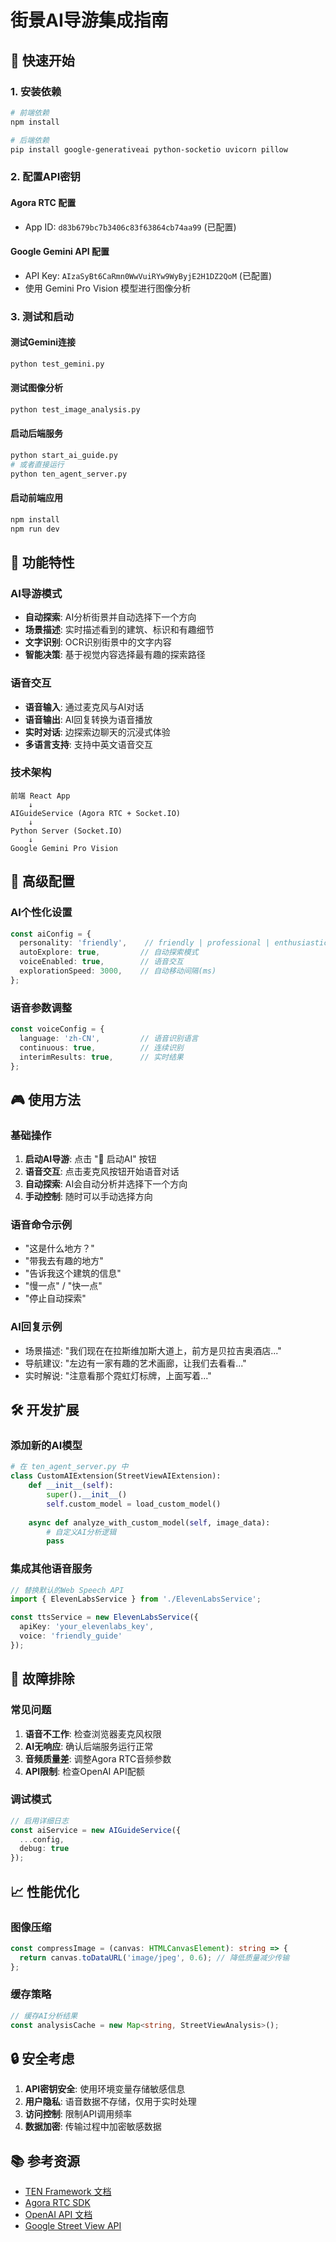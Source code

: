 # 街景AI导游集成指南

## 🚀 快速开始

### 1. 安装依赖
```bash
# 前端依赖
npm install

# 后端依赖
pip install google-generativeai python-socketio uvicorn pillow
```

### 2. 配置API密钥

#### Agora RTC 配置
- App ID: `d83b679bc7b3406c83f63864cb74aa99` (已配置)

#### Google Gemini API 配置
- API Key: `AIzaSyBt6CaRmn0WwVuiRYw9WyByjE2H1DZ2QoM` (已配置)
- 使用 Gemini Pro Vision 模型进行图像分析

### 3. 测试和启动

#### 测试Gemini连接
```bash
python test_gemini.py
```

#### 测试图像分析
```bash
python test_image_analysis.py
```

#### 启动后端服务
```bash
python start_ai_guide.py
# 或者直接运行
python ten_agent_server.py
```

#### 启动前端应用
```bash
npm install
npm run dev
```

## 🎯 功能特性

### AI导游模式
- **自动探索**: AI分析街景并自动选择下一个方向
- **场景描述**: 实时描述看到的建筑、标识和有趣细节
- **文字识别**: OCR识别街景中的文字内容
- **智能决策**: 基于视觉内容选择最有趣的探索路径

### 语音交互
- **语音输入**: 通过麦克风与AI对话
- **语音输出**: AI回复转换为语音播放
- **实时对话**: 边探索边聊天的沉浸式体验
- **多语言支持**: 支持中英文语音交互

### 技术架构
```
前端 React App
    ↓
AIGuideService (Agora RTC + Socket.IO)
    ↓
Python Server (Socket.IO)
    ↓
Google Gemini Pro Vision
```

## 🔧 高级配置

### AI个性化设置
```typescript
const aiConfig = {
  personality: 'friendly',    // friendly | professional | enthusiastic
  autoExplore: true,         // 自动探索模式
  voiceEnabled: true,        // 语音交互
  explorationSpeed: 3000,    // 自动移动间隔(ms)
};
```

### 语音参数调整
```typescript
const voiceConfig = {
  language: 'zh-CN',         // 语音识别语言
  continuous: true,          // 连续识别
  interimResults: true,      // 实时结果
};
```

## 🎮 使用方法

### 基础操作
1. **启动AI导游**: 点击 "🤖 启动AI" 按钮
2. **语音交互**: 点击麦克风按钮开始语音对话
3. **自动探索**: AI会自动分析并选择下一个方向
4. **手动控制**: 随时可以手动选择方向

### 语音命令示例
- "这是什么地方？"
- "带我去有趣的地方"
- "告诉我这个建筑的信息"
- "慢一点" / "快一点"
- "停止自动探索"

### AI回复示例
- 场景描述: "我们现在在拉斯维加斯大道上，前方是贝拉吉奥酒店..."
- 导航建议: "左边有一家有趣的艺术画廊，让我们去看看..."
- 实时解说: "注意看那个霓虹灯标牌，上面写着..."

## 🛠️ 开发扩展

### 添加新的AI模型
```python
# 在 ten_agent_server.py 中
class CustomAIExtension(StreetViewAIExtension):
    def __init__(self):
        super().__init__()
        self.custom_model = load_custom_model()
    
    async def analyze_with_custom_model(self, image_data):
        # 自定义AI分析逻辑
        pass
```

### 集成其他语音服务
```typescript
// 替换默认的Web Speech API
import { ElevenLabsService } from './ElevenLabsService';

const ttsService = new ElevenLabsService({
  apiKey: 'your_elevenlabs_key',
  voice: 'friendly_guide'
});
```

## 🐛 故障排除

### 常见问题
1. **语音不工作**: 检查浏览器麦克风权限
2. **AI无响应**: 确认后端服务运行正常
3. **音频质量差**: 调整Agora RTC音频参数
4. **API限制**: 检查OpenAI API配额

### 调试模式
```typescript
// 启用详细日志
const aiService = new AIGuideService({
  ...config,
  debug: true
});
```

## 📈 性能优化

### 图像压缩
```typescript
const compressImage = (canvas: HTMLCanvasElement): string => {
  return canvas.toDataURL('image/jpeg', 0.6); // 降低质量减少传输
};
```

### 缓存策略
```typescript
// 缓存AI分析结果
const analysisCache = new Map<string, StreetViewAnalysis>();
```

## 🔒 安全考虑

1. **API密钥安全**: 使用环境变量存储敏感信息
2. **用户隐私**: 语音数据不存储，仅用于实时处理
3. **访问控制**: 限制API调用频率
4. **数据加密**: 传输过程中加密敏感数据

## 📚 参考资源

- [TEN Framework 文档](https://github.com/TEN-framework/TEN-Agent)
- [Agora RTC SDK](https://docs.agora.io/en/voice-calling/get-started/get-started-sdk)
- [OpenAI API 文档](https://platform.openai.com/docs)
- [Google Street View API](https://developers.google.com/maps/documentation/streetview)